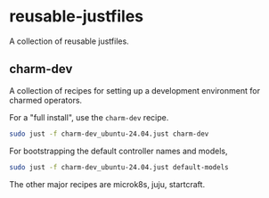 # reusable-justfiles
A collection of reusable justfiles.

## charm-dev
A collection of recipes for setting up a development environment for charmed operators.

For a "full install", use the `charm-dev` recipe.

```bash
sudo just -f charm-dev_ubuntu-24.04.just charm-dev
```

For bootstrapping the default controller names and models,

```bash
sudo just -f charm-dev_ubuntu-24.04.just default-models
```

The other major recipes are microk8s, juju, startcraft.
